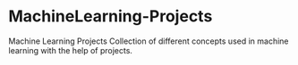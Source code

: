 # MachineLearning-Projects
Machine Learning Projects
Collection of different concepts used in machine learning with the help of projects.
